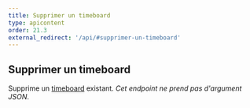 ```yaml
---
title: Supprimer un timeboard
type: apicontent
order: 21.3
external_redirect: '/api/#supprimer-un-timeboard'
---
```

## Supprimer un timeboard
Supprime un [timeboard][1] existant.
*Cet endpoint ne prend pas d'argument JSON*.

[1]: /fr/graphing/dashboards/timeboard